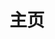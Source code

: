 ---
containerClass: home
home: true
icon: home
title: 主页
heroImage: https://img.viptv.work/viptv/VIP-TV-LOGO-FINAL-600x600.png
bgImage: https://theme-hope-assets.vuejs.press/bg/4-light.svg
bgImageDark: https://theme-hope-assets.vuejs.press/bg/4-dark.svg
bgImageStyle:
  background-attachment: fixed
heroText: VIPTV - 云视听
tagline: 简单,快捷,高效，打造最佳的视听链。
actions:
  - text: 使用指南
    icon: lightbulb
    link: ./demo/
    type: primary

  - text: 文档
    link: ./guide/
---